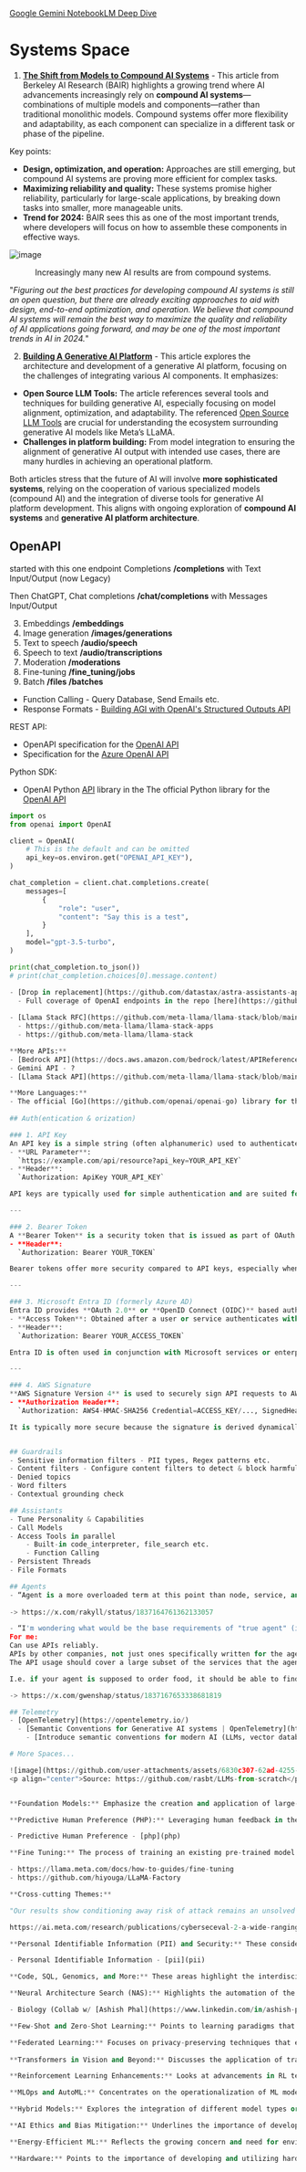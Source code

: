[Google Gemini NotebookLM Deep Dive](https://notebooklm.google.com/notebook/2c5d3409-08db-4627-8335-a871acb8d6ab/audio)

# Systems Space

1. [**The Shift from Models to Compound AI Systems**](https://bair.berkeley.edu/blog/2024/02/18/compound-ai-systems/) - This article from Berkeley AI Research (BAIR) highlights a growing trend where AI advancements increasingly rely on **compound AI systems**—combinations of multiple models and components—rather than traditional monolithic models. Compound systems offer more flexibility and adaptability, as each component can specialize in a different task or phase of the pipeline.  

Key points:
- **Design, optimization, and operation:** Approaches are still emerging, but compound AI systems are proving more efficient for complex tasks.
- **Maximizing reliability and quality:** These systems promise higher reliability, particularly for large-scale applications, by breaking down tasks into smaller, more manageable units. 
- **Trend for 2024:** BAIR sees this as one of the most important trends, where developers will focus on how to assemble these components in effective ways.
   
![image](https://github.com/user-attachments/assets/d874e82f-9b89-487e-894c-1ed3b247294d)
<p align="center">Increasingly many new AI results are from compound systems.</p>

"_Figuring out the best practices for developing compound AI systems is still an open question, but there are already exciting approaches to aid with design, end-to-end optimization, and operation. We believe that compound AI systems will remain the best way to maximize the quality and reliability of AI applications going forward, and may be one of the most important trends in AI in 2024._"

2. [**Building A Generative AI Platform**](https://huyenchip.com/2024/07/25/genai-platform.html) - This article explores the architecture and development of a generative AI platform, focusing on the challenges of integrating various AI components. It emphasizes:
- **Open Source LLM Tools:** The article references several tools and techniques for building generative AI, especially focusing on model alignment, optimization, and adaptability. The referenced [Open Source LLM Tools](https://huyenchip.com/llama-police) are crucial for understanding the ecosystem surrounding generative AI models like Meta’s LLaMA.
- **Challenges in platform building:** From model integration to ensuring the alignment of generative AI output with intended use cases, there are many hurdles in achieving an operational platform.

Both articles stress that the future of AI will involve **more sophisticated systems**, relying on the cooperation of various specialized models (compound AI) and the integration of diverse tools for generative AI platform development. This aligns with ongoing exploration of **compound AI systems** and **generative AI platform architecture**.
   
## OpenAPI
started with this one endpoint Completions **/completions** with Text Input/Output (now Legacy)

Then ChatGPT, Chat completions **/chat/completions**  with Messages Input/Output
  
3. Embeddings			**/embeddings**
4. Image generation		**/images/generations**
5. Text to speech			**/audio/speech**
6. Speech to text			**/audio/transcriptions**
7. Moderation			**/moderations**
8. Fine-tuning  **/fine_tuning/jobs**
9. Batch				**/files /batches**

- Function Calling - Query Database, Send Emails etc.
- Response Formats - [Building AGI with OpenAI's Structured Outputs API](https://www.youtube.com/watch?v=NjOfH9D8aJo)

REST API:  
- OpenAPI specification for the [OpenAI API](https://github.com/openai/openai-openapi/blob/master/openapi.yaml)  
- Specification for the [Azure OpenAI API](https://learn.microsoft.com/en-us/azure/ai-services/openai/reference#api-specs)

Python SDK:  
- OpenAI Python [API](https://github.com/openai/openai-python/blob/main/api.md) library in the The official Python library for the [OpenAI API](https://github.com/openai/openai-python)

```python  
import os
from openai import OpenAI

client = OpenAI(
    # This is the default and can be omitted
    api_key=os.environ.get("OPENAI_API_KEY"),
)

chat_completion = client.chat.completions.create(
    messages=[
        {
            "role": "user",
            "content": "Say this is a test",
        }
    ],
    model="gpt-3.5-turbo",
)

print(chat_completion.to_json())
# print(chat_completion.choices[0].message.content)

- [Drop in replacement](https://github.com/datastax/astra-assistants-api) for the OpenAI Assistants API
  - Full coverage of OpenAI endpoints in the repo [here](https://github.com/datastax/astra-assistants-api/blob/main/coverage.md)
 
- [Llama Stack RFC](https://github.com/meta-llama/llama-stack/blob/main/rfcs/RFC-0001-llama-stack.md)
  - https://github.com/meta-llama/llama-stack-apps
  - https://github.com/meta-llama/llama-stack

**More APIs:**
- [Bedrock API](https://docs.aws.amazon.com/bedrock/latest/APIReference/API_runtime_InvokeModel.html) - ?
- Gemini API - ?
- [Llama Stack API](https://github.com/meta-llama/llama-stack/blob/main/docs/resources/llama-stack-spec.yaml) - ?

**More Languages:**
- The official [Go](https://github.com/openai/openai-go) library for the OpenAI API
    
## Auth(entication & orization)

### 1. API Key
An API key is a simple string (often alphanumeric) used to authenticate requests. It can be included as:
- **URL Parameter**:  
  `https://example.com/api/resource?api_key=YOUR_API_KEY`
- **Header**:  
  `Authorization: ApiKey YOUR_API_KEY`

API keys are typically used for simple authentication and are suited for server-to-server communication but are less secure if exposed in URLs.

---

### 2. Bearer Token
A **Bearer Token** is a security token that is issued as part of OAuth 2.0. This token grants the bearer access to resources. It's usually passed in the request header:
- **Header**:  
  `Authorization: Bearer YOUR_TOKEN`

Bearer tokens offer more security compared to API keys, especially when combined with token expiration and refresh mechanisms.

---

### 3. Microsoft Entra ID (formerly Azure AD)
Entra ID provides **OAuth 2.0** or **OpenID Connect (OIDC)** based authentication and authorization, mostly used for securing enterprise apps. The flow typically involves:
- **Access Token**: Obtained after a user or service authenticates with Entra ID.
- **Header**:  
  `Authorization: Bearer YOUR_ACCESS_TOKEN`

Entra ID is often used in conjunction with Microsoft services or enterprise environments for user-based or service-based authentication.

---

### 4. AWS Signature
**AWS Signature Version 4** is used to securely sign API requests to AWS services. This method calculates a signature based on the request parameters, headers, and the user's secret access key. The signature is added to the request as:
- **Authorization Header**:  
  `Authorization: AWS4-HMAC-SHA256 Credential=ACCESS_KEY/..., SignedHeaders=..., Signature=SIGNATURE`

It is typically more secure because the signature is derived dynamically and is time-limited.


## Guardrails
- Sensitive information filters - PII types, Regex patterns etc.
- Content filters - Configure content filters to detect & block harmful user inputs and model responses
- Denied topics
- Word filters
- Contextual grounding check

## Assistants
- Tune Personality & Capabilities
- Call Models
- Access Tools in parallel
    - Built-in code_interpreter, file_search etc.
    - Function Calling
- Persistent Threads
- File Formats

## Agents
- “Agent is a more overloaded term at this point than node, service, and instance.”
  
-> https://x.com/rakyll/status/1837164761362133057

- “I'm wondering what would be the base requirements of "true agent" (i.e. not just over-hyped marketing). 
For me: 
Can use APIs reliably. 
APIs by other companies, not just ones specifically written for the agent.
The API usage should cover a large subset of the services that the agent is aiming to cover. 

I.e. if your agent is supposed to order food, it should be able to find an open restaurant with take away, figure out how to do the delivery and at least support the 3 large delivery companies.”

-> https://x.com/gwenshap/status/1837167653338681819

## Telemetry
- [OpenTelemetry](https://opentelemetry.io/)
  - [Semantic Conventions for Generative AI systems | OpenTelemetry](https://opentelemetry.io/docs/specs/semconv/gen-ai/)
    - [Introduce semantic conventions for modern AI (LLMs, vector databases, etc.)](https://github.com/open-telemetry/semantic-conventions/issues/327)

# More Spaces...

![image](https://github.com/user-attachments/assets/6830c307-62ad-4255-ab3a-5d7037176e2b)
<p align="center">Source: https://github.com/rasbt/LLMs-from-scratch</p>


**Foundation Models:** Emphasize the creation and application of large-scale models that can be adapted to a wide range of tasks with minimal task-specific tuning.  

**Predictive Human Preference (PHP):** Leveraging human feedback in the loop of model training to refine outputs or predictions based on what is preferred or desired by humans.   

- Predictive Human Preference - [php](php)

**Fine Tuning:** The process of training an existing pre-trained model on a specific task or dataset to improve its performance on that task.  

- https://llama.meta.com/docs/how-to-guides/fine-tuning
- https://github.com/hiyouga/LLaMA-Factory

**Cross-cutting Themes:**

"Our results show conditioning away risk of attack remains an unsolved problem; for example, all tested models showed between 25% and 50% successful prompt injection tests."

https://ai.meta.com/research/publications/cyberseceval-2-a-wide-ranging-cybersecurity-evaluation-suite-for-large-language-models/

**Personal Identifiable Information (PII) and Security:** These considerations are crucial for ensuring that ML models respect privacy and are secure against potential threats.  

- Personal Identifiable Information - [pii](pii)  

**Code, SQL, Genomics, and More:** These areas highlight the interdisciplinary nature of ML, where knowledge in programming, databases, biology, and other fields converge to advance ML applications.  

**Neural Architecture Search (NAS):** Highlights the automation of the design of neural network architectures to optimize performance for specific tasks.  

- Biology (Collab w/ [Ashish Phal](https://www.linkedin.com/in/ashish-phal-548b37125/)) - [genomics](docs/genomics.md)  

**Few-Shot and Zero-Shot Learning:** Points to learning paradigms that aim to reduce the dependency on large labeled datasets for training models.  

**Federated Learning:** Focuses on privacy-preserving techniques that enable model training across multiple decentralized devices or servers holding local data samples.  
 
**Transformers in Vision and Beyond:** Discusses the application of transformer models, originally designed for NLP tasks, in other domains like vision and audio processing.  

**Reinforcement Learning Enhancements:** Looks at advancements in RL techniques that improve efficiency and applicability in various decision-making contexts.   

**MLOps and AutoML:** Concentrates on the operationalization of ML models and the automation of the ML pipeline to streamline development and deployment processes.  

**Hybrid Models:** Explores the integration of different model types or AI approaches to leverage their respective strengths in solving complex problems.  

**AI Ethics and Bias Mitigation:** Underlines the importance of developing fair and ethical AI systems by addressing and mitigating biases in ML models.  

**Energy-Efficient ML:** Reflects the growing concern and need for environmentally sustainable AI by developing models that require less computational power and energy. 

**Hardware:** Points to the importance of developing and utilizing hardware optimized for ML tasks to improve efficiency and performance.  










